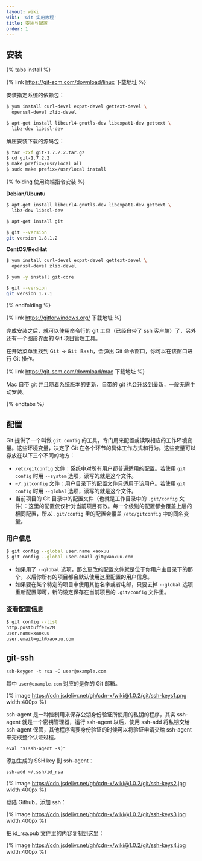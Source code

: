 ```yaml
---
layout: wiki
wiki: 'Git 实用教程'
title: 安装与配置
order: 1
---
```


## 安装

{% tabs install %}
<!-- tab Linux -->
{% link https://git-scm.com/download/linux 下载地址 %}

安装指定系统的依赖包：

```bash Centos/RedHat
$ yum install curl-devel expat-devel gettext-devel \
  openssl-devel zlib-devel
```
```bash Debian/Ubuntu
$ apt-get install libcurl4-gnutls-dev libexpat1-dev gettext \
  libz-dev libssl-dev
```

解压安装下载的源码包：

```bash
$ tar -zxf git-1.7.2.2.tar.gz
$ cd git-1.7.2.2
$ make prefix=/usr/local all
$ sudo make prefix=/usr/local install
```

{% folding 使用终端指令安装 %}

**Debian/Ubuntu**

```bash
$ apt-get install libcurl4-gnutls-dev libexpat1-dev gettext \
  libz-dev libssl-dev

$ apt-get install git

$ git --version
git version 1.8.1.2
```

**CentOS/RedHat**

```bash
$ yum install curl-devel expat-devel gettext-devel \
  openssl-devel zlib-devel

$ yum -y install git-core

$ git --version
git version 1.7.1
```

{% endfolding %}
<!-- endtab -->

<!-- tab Windows -->
{% link https://gitforwindows.org/ 下载地址 %}

完成安装之后，就可以使用命令行的 git 工具（已经自带了 ssh 客户端）了，另外还有一个图形界面的 Git 项目管理工具。

在开始菜单里找到 <kbd>Git</kbd> -> <kbd>Git Bash</kbd>，会弹出 Git 命令窗口，你可以在该窗口进行 Git 操作。
<!-- endtab -->

<!-- tab Mac -->
{% link https://git-scm.com/download/mac 下载地址 %}

Mac 自带 git 并且随着系统版本的更新，自带的 git 也会升级到最新，一般无需手动安装。
<!-- endtab -->
{% endtabs %}

## 配置

Git 提供了一个叫做 `git config` 的工具，专门用来配置或读取相应的工作环境变量。这些环境变量，决定了 Git 在各个环节的具体工作方式和行为。这些变量可以存放在以下三个不同的地方：

- `/etc/gitconfig` 文件：系统中对所有用户都普遍适用的配置。若使用 `git config` 时用 `--system` 选项，读写的就是这个文件。
- `~/.gitconfig` 文件：用户目录下的配置文件只适用于该用户。若使用 `git config` 时用 `--global` 选项，读写的就是这个文件。
- 当前项目的 Git 目录中的配置文件（也就是工作目录中的 `.git/config` 文件）：这里的配置仅仅针对当前项目有效。每一个级别的配置都会覆盖上层的相同配置，所以 `.git/config` 里的配置会覆盖 `/etc/gitconfig` 中的同名变量。

### 用户信息

```bash
$ git config --global user.name xaoxuu
$ git config --global user.email git@xaoxuu.com
```

- 如果用了 `--global` 选项，那么更改的配置文件就是位于你用户主目录下的那个，以后你所有的项目都会默认使用这里配置的用户信息。
- 如果要在某个特定的项目中使用其他名字或者电邮，只要去掉 `--global` 选项重新配置即可，新的设定保存在当前项目的 `.git/config` 文件里。

### 查看配置信息

```bash
$ git config --list
http.postbuffer=2M
user.name=xaoxuu
user.email=git@xaoxuu.com
```


## git-ssh

```
ssh-keygen -t rsa -C user@example.com
```

其中 `user@example.com` 对应的是你的 Git 邮箱。

{% image https://cdn.jsdelivr.net/gh/cdn-x/wiki@1.0.2/git/ssh-keys1.png width:400px %}


ssh-agent 是一种控制用来保存公钥身份验证所使用的私钥的程序，其实 ssh-agent 就是一个密钥管理器，运行 ssh-agent 以后，使用 ssh-add 将私钥交给 ssh-agent 保管，其他程序需要身份验证的时候可以将验证申请交给 ssh-agent 来完成整个认证过程。

```
eval "$(ssh-agent -s)"
```

添加生成的 SSH key 到 ssh-agent：
```
ssh-add ~/.ssh/id_rsa
```

{% image https://cdn.jsdelivr.net/gh/cdn-x/wiki@1.0.2/git/ssh-keys2.jpg width:400px %}

登陆 Github，添加 ssh：

{% image https://cdn.jsdelivr.net/gh/cdn-x/wiki@1.0.2/git/ssh-keys3.jpg width:400px %}


把 id_rsa.pub 文件里的内容复制到这里：

{% image https://cdn.jsdelivr.net/gh/cdn-x/wiki@1.0.2/git/ssh-keys4.jpg width:400px %}
